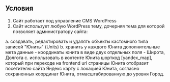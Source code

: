 ## Условия

1. Сайт работает под управление CMS WordPress 
2. Сайт использует любую WordPress тему, дочерняя тема для которой позволяет администратору сайта:

  a. создавать, редактировать и удалять объекты кастомного типа записей "Юниты" (Units)
  b. хранить у каждого Юнита дополнительные мета данные - координаты юнита в виде двух отдельных поля - Широта, Долгота
  c. использовать в контенте Юнита шорткод [yandex_map], который при переходе на frontend url страницы Юнита отобразит посетителю сайта Яндекс карту с локацией Юнита, согласно сохраненных координат Юнита, отмасштабированную до уровня Город.
